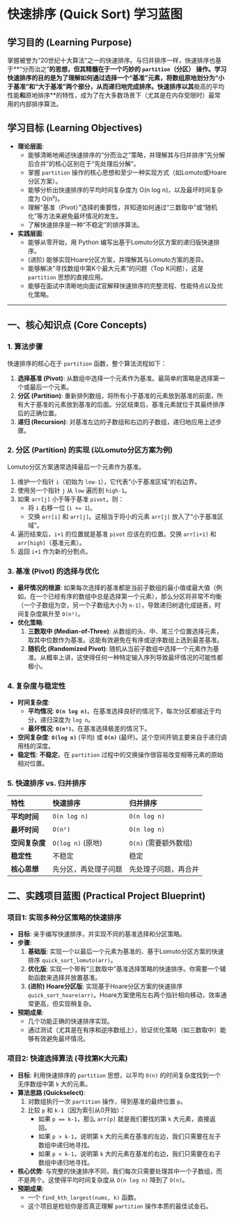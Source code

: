  # 快速排序 (Quick Sort) 学习蓝图

## 学习目的 (Learning Purpose)

掌握被誉为“20世纪十大算法”之一的快速排序。与归并排序一样，快速排序也基于**“分而治之”**的思想，但其精髓在于一个巧妙的 **`partition`（分区）** 操作。学习快速排序的目的是为了理解如何通过选择一个“基准”元素，将数组原地划分为“小于基准”和“大于基准”两个部分，从而递归地完成排序。快速排序以其**极高的平均性能**和**原地排序**的特性，成为了在大多数场景下（尤其是在内存受限时）最常用的内部排序算法。

## 学习目标 (Learning Objectives)

- **理论层面**:
  - 能够清晰地阐述快速排序的“分而治之”策略，并理解其与归并排序“先分解后合并”的核心区别在于“先处理后分解”。
  - 掌握 `partition` 操作的核心思想和至少一种实现方式（如Lomuto或Hoare分区方案）。
  - 能够分析出快速排序的平均时间复杂度为 O(n log n)，以及最坏时间复杂度为 O(n²)。
  - 理解“基准（Pivot）”选择的重要性，并知道如何通过“三数取中”或“随机化”等方法来避免最坏情况的发生。
  - 了解快速排序是一种“不稳定”的排序算法。
- **实践层面**:
  - 能够从零开始，用 Python 编写出基于Lomuto分区方案的递归版快速排序。
  - (进阶) 能够实现Hoare分区方案，并理解其与Lomuto方案的差异。
  - 能够解决“寻找数组中第K个最大元素”的问题（Top K问题），这是 `partition` 思想的直接应用。
  - 能够在面试中清晰地向面试官解释快速排序的完整流程、性能特点以及优化策略。

---

## 一、核心知识点 (Core Concepts)

### 1. 算法步骤
快速排序的核心在于 `partition` 函数，整个算法流程如下：
1.  **选择基准 (Pivot)**: 从数组中选择一个元素作为基准。最简单的策略是选择第一个或最后一个元素。
2.  **分区 (Partition)**: 重新排列数组，将所有小于基准的元素放到基准的前面，所有大于基准的元素放到基准的后面。分区结束后，基准元素就位于其最终排序后的正确位置。
3.  **递归 (Recursion)**: 对基准左边的子数组和右边的子数组，递归地应用上述步骤。

### 2. 分区 (Partition) 的实现 (以Lomuto分区方案为例)
Lomuto分区方案通常选择最后一个元素作为基准。
1.  维护一个指针 `i`（初始为 `low-1`），它代表“小于基准区域”的右边界。
2.  使用另一个指针 `j` 从 `low` 遍历到 `high-1`。
3.  如果 `arr[j]` 小于等于基准 `pivot`，则：
    - 将 `i` 右移一位 (`i += 1`)。
    - 交换 `arr[i]` 和 `arr[j]`。这相当于将小的元素 `arr[j]` 放入了“小于基准区域”。
4.  遍历结束后，`i+1` 的位置就是基准 `pivot` 应该在的位置。交换 `arr[i+1]` 和 `arr[high]`（基准元素）。
5.  返回 `i+1` 作为新的分割点。

### 3. 基准 (Pivot) 的选择与优化
- **最坏情况的根源**: 如果每次选择的基准都是当前子数组的最小值或最大值（例如，在一个已经有序的数组中总是选择第一个元素），那么分区将非常不均衡（一个子数组为空，另一个子数组大小为 `n-1`），导致递归树退化成链表，时间复杂度飙升至 `O(n²)`。
- **优化策略**:
  1.  **三数取中 (Median-of-Three)**: 从数组的头、中、尾三个位置选择元素，取其中位数作为基准。这能有效避免在有序或逆序数组上选到最差基准。
  2.  **随机化 (Randomized Pivot)**: 随机从当前子数组中选择一个元素作为基准。从概率上讲，这使得任何一种特定输入序列导致最坏情况的可能性都极小。

### 4. 复杂度与稳定性
- **时间复杂度**:
  - **平均情况**: **`O(n log n)`**。在基准选择良好的情况下，每次分区都接近于均分，递归深度为 `log n`。
  - **最坏情况**: **`O(n²)`**。在基准选择极差的情况下。
- **空间复杂度**: **`O(log n)`** (平均) 或 **`O(n)`** (最坏)。这个空间开销主要来自于递归调用栈的深度。
- **稳定性**: **不稳定**。在 `partition` 过程中的交换操作很容易改变相等元素的原始相对位置。

### 5. 快速排序 vs. 归并排序
| 特性 | 快速排序 | 归并排序 |
| :--- | :--- | :--- |
| **平均时间** | `O(n log n)` | `O(n log n)` |
| **最坏时间** | `O(n²)` | `O(n log n)` |
| **空间复杂度**| `O(log n)` (原地) | `O(n)` (需要额外数组) |
| **稳定性** | 不稳定 | 稳定 |
| **核心思想** | 先分区，再处理子问题 | 先处理子问题，再合并 |

## 二、实践项目蓝图 (Practical Project Blueprint)

### 项目1: 实现多种分区策略的快速排序
- **目标**: 亲手编写快速排序，并实现不同的基准选择和分区策略。
- **步骤**:
  1.  **基础版**: 实现一个以最后一个元素为基准的、基于Lomuto分区方案的快速排序 `quick_sort_lomuto(arr)`。
  2.  **优化版**: 实现一个带有“三数取中”基准选择策略的快速排序。你需要一个辅助函数来选择并放置基准。
  3.  **(进阶) Hoare分区版**: 实现基于Hoare分区方案的快速排序 `quick_sort_hoare(arr)`。Hoare方案使用左右两个指针相向移动，效率通常更高，但实现稍复杂。
- **预期成果**:
  - 几个功能正确的快速排序实现。
  - 通过测试（尤其是在有序和逆序数组上），验证优化策略（如三数取中）能够有效避免最坏情况。

### 项目2: 快速选择算法 (寻找第K大元素)
- **目标**: 利用快速排序的 `partition` 思想，以平均 `O(n)` 的时间复杂度找到一个无序数组中第 `k` 大的元素。
- **算法思路 (Quickselect)**:
  1.  对数组执行一次 `partition` 操作，得到基准的最终位置 `p`。
  2.  比较 `p` 和 `k-1`（因为索引从0开始）：
      - 如果 `p == k-1`，那么 `arr[p]` 就是我们要找的第 `k` 大元素，直接返回。
      - 如果 `p > k-1`，说明第 `k` 大的元素在基准的左边，我们只需要在左子数组中递归地寻找。
      - 如果 `p < k-1`，说明第 `k` 大的元素在基准的右边，我们只需要在右子数组中递归地寻找。
- **核心优势**: 与完整的快速排序不同，我们每次只需要处理其中一个子数组，而不是两个。这使得平均时间复杂度从 `O(n log n)` 降到了 `O(n)`。
- **预期成果**:
  - 一个 `find_kth_largest(nums, k)` 函数。
  - 这个项目是检验你是否真正理解 `partition` 操作本质的最佳试金石。

